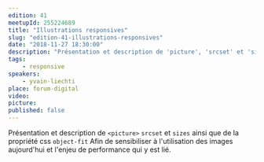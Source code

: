 ```yaml
---
edition: 41
meetupId: 255224689
title: "Illustrations responsives"
slug: "edition-41-illustrations-responsives"
date: "2018-11-27 18:30:00"
description: "Présentation et description de 'picture', 'srcset' et 'sizes' ainsi que de la propriété css 'object-fit', afin de sensibiliser à l'utilisation des images aujourd'hui et l'enjeu de performance qui y est lié."
tags:
    - responsive
speakers:
    - yvain-liechti
place: forum-digital
video:
picture: 
published: false
---
```


Présentation et description de `<picture>` `srcset` et `sizes` ainsi que de la propriété css `object-fit`
Afin de sensibiliser à l'utilisation des images aujourd'hui et l'enjeu de performance qui y est lié.
